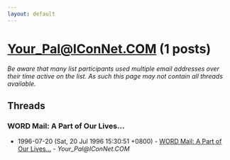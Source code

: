 ```yaml
---
layout: default
---
```


# Your_Pal@IConNet.COM (1 posts)

_Be aware that many list participants used multiple email addresses over their time active on the list. As such this page may not contain all threads available._

## Threads

### WORD Mail: A Part of Our Lives...
+ 1996-07-20 (Sat, 20 Jul 1996 15:30:51 +0800) - [WORD Mail: A Part of Our Lives...](/archive/1996/07/4089112e12028e28f6896d36dcbeedba91479b38f6a7544a15edaed4dd52e0d4) - _Your_Pal@IConNet.COM_

